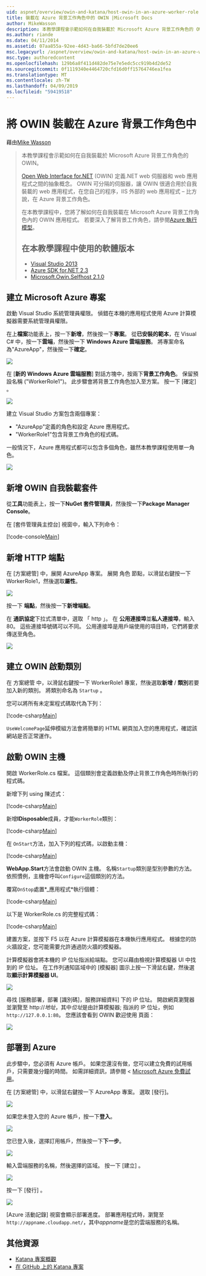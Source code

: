 ```yaml
---
uid: aspnet/overview/owin-and-katana/host-owin-in-an-azure-worker-role
title: 裝載在 Azure 背景工作角色中的 OWIN |Microsoft Docs
author: MikeWasson
description: 本教學課程會示範如何在自我裝載於 Microsoft Azure 背景工作角色的 OWIN。 Open Web Interface for.NET (OWIN) 所定義的.NET web 伺服器之間的抽象概念...
ms.author: riande
ms.date: 04/11/2014
ms.assetid: 07aa855a-92ee-4d43-ba66-5bfd7de20ee6
msc.legacyurl: /aspnet/overview/owin-and-katana/host-owin-in-an-azure-worker-role
msc.type: authoredcontent
ms.openlocfilehash: 129b6a8f411d482de75e7e5edc5cc919b4d2de52
ms.sourcegitcommit: 0f1119340e4464720cfd16d0ff15764746ea1fea
ms.translationtype: MT
ms.contentlocale: zh-TW
ms.lasthandoff: 04/09/2019
ms.locfileid: "59419518"
---
```

# <a name="host-owin-in-an-azure-worker-role"></a>將 OWIN 裝載在 Azure 背景工作角色中

藉由[Mike Wasson](https://github.com/MikeWasson)

> 本教學課程會示範如何在自我裝載於 Microsoft Azure 背景工作角色的 OWIN。
>
> [Open Web Interface for.NET](http://owin.org/) (OWIN) 定義.NET web 伺服器和 web 應用程式之間的抽象概念。 OWIN 可分隔的伺服器，讓 OWIN 很適合用於自我裝載的 web 應用程式，在您自己的程序，IIS 外部的 web 應用程式 – 比方說，在 Azure 背景工作角色。
>
> 在本教學課程中，您將了解如何在自我裝載在 Microsoft Azure 背景工作角色內的 OWIN 應用程式。 若要深入了解背景工作角色，請參閱[Azure 執行模型](https://azure.microsoft.com/documentation/articles/fundamentals-application-models/#CloudServices)。
>
> ## <a name="software-versions-used-in-the-tutorial"></a>在本教學課程中使用的軟體版本
>
>
> - [Visual Studio 2013](https://my.visualstudio.com/Downloads?q=visual%20studio%202013)
> - [Azure SDK for.NET 2.3](https://azure.microsoft.com/downloads/)
> - [Microsoft.Owin.Selfhost 2.1.0](http://www.nuget.org/packages/Microsoft.Owin.SelfHost/2.1.0)


## <a name="create-a-microsoft-azure-project"></a>建立 Microsoft Azure 專案

啟動 Visual Studio 系統管理員權限。 偵錯在本機的應用程式使用 Azure 計算模擬器需要系統管理員權限。

在上**檔案**功能表上，按一下**新增**，然後按一下**專案**。 從**已安裝的範本**，在 Visual C# 中，按一下**雲端**，然後按一下  **Windows Azure 雲端服務**。 將專案命名為"AzureApp"，然後按一下**確定**。

[![](host-owin-in-an-azure-worker-role/_static/image2.png)](host-owin-in-an-azure-worker-role/_static/image1.png)

在 [**新的 Windows Azure 雲端服務**] 對話方塊中，按兩下**背景工作角色**。 保留預設名稱 ("WorkerRole1")。 此步驟會將背景工作角色加入至方案。 按一下 [確定] 。

[![](host-owin-in-an-azure-worker-role/_static/image4.png)](host-owin-in-an-azure-worker-role/_static/image3.png)

建立 Visual Studio 方案包含兩個專案：

- &quot;AzureApp&quot;定義的角色和設定 Azure 應用程式。
- &quot;WorkerRole1&quot;包含背景工作角色的程式碼。

一般情況下，Azure 應用程式都可以包含多個角色，雖然本教學課程使用單一角色。

![](host-owin-in-an-azure-worker-role/_static/image5.png)

## <a name="add-the-owin-self-host-packages"></a>新增 OWIN 自我裝載套件

從**工具**功能表上，按一下**NuGet 套件管理員**，然後按一下**Package Manager Console**。

在 [套件管理員主控台] 視窗中，輸入下列命令：

[!code-console[Main](host-owin-in-an-azure-worker-role/samples/sample1.cmd)]

## <a name="add-an-http-endpoint"></a>新增 HTTP 端點

在 [方案總管] 中，展開 AzureApp 專案。 展開 角色 節點，以滑鼠右鍵按一下 WorkerRole1，然後選取**屬性**。

![](host-owin-in-an-azure-worker-role/_static/image6.png)

按一下 **端點**，然後按一下**新增端點**。

在 **通訊協定**下拉式清單中，選取 「 http 」。 在 **公用連接埠**並**私人連接埠**，輸入 80。 這些連接埠號碼可以不同。 公用連接埠是用戶端使用的項目時，它們將要求傳送至角色。

[![](host-owin-in-an-azure-worker-role/_static/image8.png)](host-owin-in-an-azure-worker-role/_static/image7.png)

## <a name="create-the-owin-startup-class"></a>建立 OWIN 啟動類別

在 方案總管 中，以滑鼠右鍵按一下 WorkerRole1 專案，然後選取**新增** / **類別**若要加入新的類別。 將類別命名為 `Startup` 。

您可以將所有未定案程式碼取代為下列：

[!code-csharp[Main](host-owin-in-an-azure-worker-role/samples/sample2.cs)]

`UseWelcomePage`延伸模組方法會將簡單的 HTML 網頁加入您的應用程式，確認該網站是否正常運作。

## <a name="start-the-owin-host"></a>啟動 OWIN 主機

開啟 WorkerRole.cs 檔案。 這個類別會定義啟動及停止背景工作角色時所執行的程式碼。

新增下列 using 陳述式：

[!code-csharp[Main](host-owin-in-an-azure-worker-role/samples/sample3.cs)]

新增**IDisposable**成員，才能`WorkerRole`類別：

[!code-csharp[Main](host-owin-in-an-azure-worker-role/samples/sample4.cs)]

在 `OnStart`方法，加入下列的程式碼，以啟動主機：

[!code-csharp[Main](host-owin-in-an-azure-worker-role/samples/sample5.cs?highlight=5)]

**WebApp.Start**方法會啟動 OWIN 主機。 名稱`Startup`類別是型別參數的方法。 依照慣例，主機會呼叫`Configure`這個類別的方法。

覆寫`OnStop`處置*\_應用程式*執行個體：

[!code-csharp[Main](host-owin-in-an-azure-worker-role/samples/sample6.cs)]

以下是 WorkerRole.cs 的完整程式碼：

[!code-csharp[Main](host-owin-in-an-azure-worker-role/samples/sample7.cs)]

建置方案，並按下 F5 以在 Azure 計算模擬器在本機執行應用程式。 根據您的防火牆設定，您可能需要允許通過防火牆的模擬器。

計算模擬器會將本機的 IP 位址指派給端點。 您可以藉由檢視計算模擬器 UI 中找到的 IP 位址。 在工作列通知區域中的 [模擬器] 圖示上按一下滑鼠右鍵，然後選取**顯示計算模擬器 UI**。

[![](host-owin-in-an-azure-worker-role/_static/image10.png)](host-owin-in-an-azure-worker-role/_static/image9.png)

尋找 [服務部署，部署 [識別碼]，服務詳細資料] 下的 IP 位址。 開啟網頁瀏覽器並瀏覽至 http:\/\/*地址*，其中*位址*是由計算模擬器; 指派的 IP 位址，例如`http://127.0.0.1:80`。 您應該會看到 OWIN 歡迎使用 頁面：

![](host-owin-in-an-azure-worker-role/_static/image11.png)

## <a name="deploy-to-azure"></a>部署到 Azure

此步驟中，您必須有 Azure 帳戶。 如果您還沒有做，您可以建立免費的試用帳戶，只需要幾分鐘的時間。 如需詳細資訊，請參閱 < [Microsoft Azure 免費試用](https://azure.microsoft.com/pricing/free-trial/?WT.mc_id=A261C142F)。

在 [方案總管] 中，以滑鼠右鍵按一下 AzureApp 專案。 選取 [發行]。

![](host-owin-in-an-azure-worker-role/_static/image12.png)

如果您未登入您的 Azure 帳戶，按一下**登入**。

[![](host-owin-in-an-azure-worker-role/_static/image14.png)](host-owin-in-an-azure-worker-role/_static/image13.png)

您已登入後，選擇訂用帳戶，然後按一下**下一步**。

[![](host-owin-in-an-azure-worker-role/_static/image16.png)](host-owin-in-an-azure-worker-role/_static/image15.png)

輸入雲端服務的名稱，然後選擇的區域。 按一下 [建立] 。

![](host-owin-in-an-azure-worker-role/_static/image17.png)

按一下 [發行] 。

[![](host-owin-in-an-azure-worker-role/_static/image19.png)](host-owin-in-an-azure-worker-role/_static/image18.png)

[Azure 活動記錄] 視窗會顯示部署進度。 部署應用程式時，瀏覽至`http://appname.cloudapp.net/`，其中*appname*是您的雲端服務的名稱。

## <a name="additional-resources"></a>其他資源

- [Katana 專案概觀](an-overview-of-project-katana.md)
- [在 GitHub 上的 Katana 專案](https://github.com/aspnet/AspNetKatana/)
